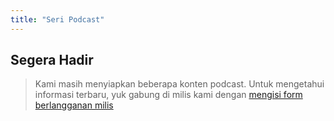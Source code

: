 ```yaml
---
title: "Seri Podcast"
---
```


## Segera Hadir

> Kami masih menyiapkan beberapa konten podcast. Untuk mengetahui informasi terbaru, yuk gabung di milis kami dengan [mengisi form berlangganan milis](https://mailchi.mp/57aa88af0d0f/inacode-indonesia)